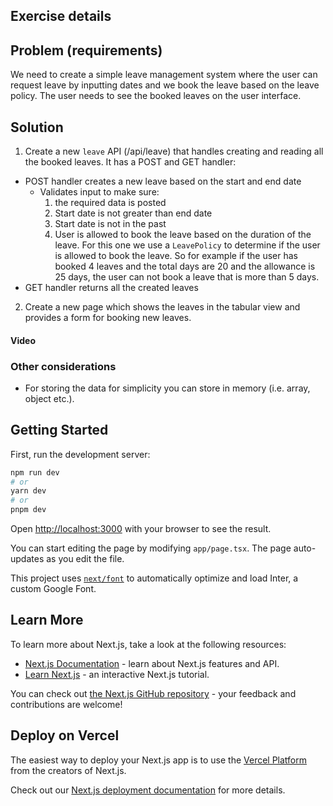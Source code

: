 ## Exercise details

## Problem (requirements)

We need to create a simple leave management system where the user can request leave by inputting dates and we book the leave based on the leave policy. The user needs to see the booked leaves on the user interface.

## Solution

1. Create a new `leave` API (/api/leave) that handles creating and reading all the booked leaves. It has a POST and GET handler:

- POST handler creates a new leave based on the start and end date
  - Validates input to make sure:
    1. the required data is posted
    2. Start date is not greater than end date
    3. Start date is not in the past
    4. User is allowed to book the leave based on the duration of the leave. For this one we use a `LeavePolicy` to determine if the user is allowed to book the leave. So for example if the user has booked 4 leaves and the total days are 20 and the allowance is 25 days, the user can not book a leave that is more than 5 days.
- GET handler returns all the created leaves

2. Create a new page which shows the leaves in the tabular view and provides a form for booking new leaves.

#### Video

### Other considerations

- For storing the data for simplicity you can store in memory (i.e. array, object etc.).

## Getting Started

First, run the development server:

```bash
npm run dev
# or
yarn dev
# or
pnpm dev
```

Open [http://localhost:3000](http://localhost:3000) with your browser to see the result.

You can start editing the page by modifying `app/page.tsx`. The page auto-updates as you edit the file.

This project uses [`next/font`](https://nextjs.org/docs/basic-features/font-optimization) to automatically optimize and load Inter, a custom Google Font.

## Learn More

To learn more about Next.js, take a look at the following resources:

- [Next.js Documentation](https://nextjs.org/docs) - learn about Next.js features and API.
- [Learn Next.js](https://nextjs.org/learn) - an interactive Next.js tutorial.

You can check out [the Next.js GitHub repository](https://github.com/vercel/next.js/) - your feedback and contributions are welcome!

## Deploy on Vercel

The easiest way to deploy your Next.js app is to use the [Vercel Platform](https://vercel.com/new?utm_medium=default-template&filter=next.js&utm_source=create-next-app&utm_campaign=create-next-app-readme) from the creators of Next.js.

Check out our [Next.js deployment documentation](https://nextjs.org/docs/deployment) for more details.
